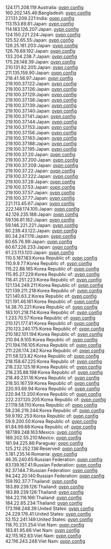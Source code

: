 124.171.208.119:Australia: [ovpn config](vpn/124_171_208_119.ovpn)  
160.202.145.46:Bangladesh: [ovpn config](vpn/160_202_145_46.ovpn)  
27.131.209.221:India: [ovpn config](vpn/27_131_209_221.ovpn)  
113.153.69.81:Japan: [ovpn config](vpn/113_153_69_81.ovpn)  
114.183.126.207:Japan: [ovpn config](vpn/114_183_126_207.ovpn)  
124.150.221.224:Japan: [ovpn config](vpn/124_150_221_224.ovpn)  
125.52.65.55:Japan: [ovpn config](vpn/125_52_65_55.ovpn)  
126.25.181.203:Japan: [ovpn config](vpn/126_25_181_203.ovpn)  
126.76.69.192:Japan: [ovpn config](vpn/126_76_69_192.ovpn)  
133.204.238.7:Japan: [ovpn config](vpn/133_204_238_7.ovpn)  
175.28.148.39:Japan: [ovpn config](vpn/175_28_148_39.ovpn)  
210.131.82.205:Japan: [ovpn config](vpn/210_131_82_205.ovpn)  
211.135.159.90:Japan: [ovpn config](vpn/211_135_159_90.ovpn)  
218.41.56.97:Japan: [ovpn config](vpn/218_41_56_97.ovpn)  
219.100.37.122:Japan: [ovpn config](vpn/219_100_37_122.ovpn)  
219.100.37.126:Japan: [ovpn config](vpn/219_100_37_126.ovpn)  
219.100.37.129:Japan: [ovpn config](vpn/219_100_37_129.ovpn)  
219.100.37.138:Japan: [ovpn config](vpn/219_100_37_138.ovpn)  
219.100.37.139:Japan: [ovpn config](vpn/219_100_37_139.ovpn)  
219.100.37.140:Japan: [ovpn config](vpn/219_100_37_140.ovpn)  
219.100.37.141:Japan: [ovpn config](vpn/219_100_37_141.ovpn)  
219.100.37.144:Japan: [ovpn config](vpn/219_100_37_144.ovpn)  
219.100.37.153:Japan: [ovpn config](vpn/219_100_37_153.ovpn)  
219.100.37.156:Japan: [ovpn config](vpn/219_100_37_156.ovpn)  
219.100.37.163:Japan: [ovpn config](vpn/219_100_37_163.ovpn)  
219.100.37.188:Japan: [ovpn config](vpn/219_100_37_188.ovpn)  
219.100.37.195:Japan: [ovpn config](vpn/219_100_37_195.ovpn)  
219.100.37.20:Japan: [ovpn config](vpn/219_100_37_20.ovpn)  
219.100.37.200:Japan: [ovpn config](vpn/219_100_37_200.ovpn)  
219.100.37.209:Japan: [ovpn config](vpn/219_100_37_209.ovpn)  
219.100.37.22:Japan: [ovpn config](vpn/219_100_37_22.ovpn)  
219.100.37.222:Japan: [ovpn config](vpn/219_100_37_222.ovpn)  
219.100.37.28:Japan: [ovpn config](vpn/219_100_37_28.ovpn)  
219.100.37.53:Japan: [ovpn config](vpn/219_100_37_53.ovpn)  
219.100.37.57:Japan: [ovpn config](vpn/219_100_37_57.ovpn)  
219.100.37.77:Japan: [ovpn config](vpn/219_100_37_77.ovpn)  
221.113.45.67:Japan: [ovpn config](vpn/221_113_45_67.ovpn)  
222.148.174.105:Japan: [ovpn config](vpn/222_148_174_105.ovpn)  
42.126.235.188:Japan: [ovpn config](vpn/42_126_235_188.ovpn)  
59.136.81.182:Japan: [ovpn config](vpn/59_136_81_182.ovpn)  
59.146.221.221:Japan: [ovpn config](vpn/59_146_221_221.ovpn)  
60.239.43.122:Japan: [ovpn config](vpn/60_239_43_122.ovpn)  
60.34.247.176:Japan: [ovpn config](vpn/60_34_247_176.ovpn)  
60.65.76.99:Japan: [ovpn config](vpn/60_65_76_99.ovpn)  
60.67.226.233:Japan: [ovpn config](vpn/60_67_226_233.ovpn)  
61.23.113.120:Japan: [ovpn config](vpn/61_23_113_120.ovpn)  
110.5.167.183:Korea Republic of: [ovpn config](vpn/110_5_167_183.ovpn)  
110.9.9.77:Korea Republic of: [ovpn config](vpn/110_9_9_77.ovpn)  
115.22.88.165:Korea Republic of: [ovpn config](vpn/115_22_88_165.ovpn)  
115.95.27.229:Korea Republic of: [ovpn config](vpn/115_95_27_229.ovpn)  
118.41.251.223:Korea Republic of: [ovpn config](vpn/118_41_251_223.ovpn)  
121.134.249.211:Korea Republic of: [ovpn config](vpn/121_134_249_211.ovpn)  
121.139.211.218:Korea Republic of: [ovpn config](vpn/121_139_211_218.ovpn)  
121.140.63.2:Korea Republic of: [ovpn config](vpn/121_140_63_2.ovpn)  
121.191.46.161:Korea Republic of: [ovpn config](vpn/121_191_46_161.ovpn)  
14.38.70.221:Korea Republic of: [ovpn config](vpn/14_38_70_221.ovpn)  
183.101.218.114:Korea Republic of: [ovpn config](vpn/183_101_218_114.ovpn)  
1.233.70.57:Korea Republic of: [ovpn config](vpn/1_233_70_57.ovpn)  
210.121.177.41:Korea Republic of: [ovpn config](vpn/210_121_177_41.ovpn)  
210.123.240.175:Korea Republic of: [ovpn config](vpn/210_123_240_175.ovpn)  
210.182.101.194:Korea Republic of: [ovpn config](vpn/210_182_101_194.ovpn)  
210.94.9.105:Korea Republic of: [ovpn config](vpn/210_94_9_105.ovpn)  
211.194.116.105:Korea Republic of: [ovpn config](vpn/211_194_116_105.ovpn)  
211.226.174.242:Korea Republic of: [ovpn config](vpn/211_226_174_242.ovpn)  
211.58.123.82:Korea Republic of: [ovpn config](vpn/211_58_123_82.ovpn)  
218.158.67.225:Korea Republic of: [ovpn config](vpn/218_158_67_225.ovpn)  
218.232.125.18:Korea Republic of: [ovpn config](vpn/218_232_125_18.ovpn)  
218.235.88.198:Korea Republic of: [ovpn config](vpn/218_235_88_198.ovpn)  
218.49.231.16:Korea Republic of: [ovpn config](vpn/218_49_231_16.ovpn)  
218.50.167.59:Korea Republic of: [ovpn config](vpn/218_50_167_59.ovpn)  
220.93.69.94:Korea Republic of: [ovpn config](vpn/220_93_69_94.ovpn)  
220.94.13.200:Korea Republic of: [ovpn config](vpn/220_94_13_200.ovpn)  
222.237.120.205:Korea Republic of: [ovpn config](vpn/222_237_120_205.ovpn)  
27.119.58.110:Korea Republic of: [ovpn config](vpn/27_119_58_110.ovpn)  
58.236.219.244:Korea Republic of: [ovpn config](vpn/58_236_219_244.ovpn)  
59.9.192.253:Korea Republic of: [ovpn config](vpn/59_9_192_253.ovpn)  
59.9.200.50:Korea Republic of: [ovpn config](vpn/59_9_200_50.ovpn)  
61.84.99.68:Korea Republic of: [ovpn config](vpn/61_84_99_68.ovpn)  
187.189.248.163:Mexico: [ovpn config](vpn/187_189_248_163.ovpn)  
189.202.55.210:Mexico: [ovpn config](vpn/189_202_55_210.ovpn)  
181.94.225.86:Paraguay: [ovpn config](vpn/181_94_225_86.ovpn)  
125.212.252.136:Reserved: [ovpn config](vpn/125_212_252_136.ovpn)  
5.181.235.14:Romania: [ovpn config](vpn/5_181_235_14.ovpn)  
46.35.240.65:Russian Federation: [ovpn config](vpn/46_35_240_65.ovpn)  
83.139.167.41:Russian Federation: [ovpn config](vpn/83_139_167_41.ovpn)  
92.37.144.7:Russian Federation: [ovpn config](vpn/92_37_144_7.ovpn)  
94.242.20.140:Russian Federation: [ovpn config](vpn/94_242_20_140.ovpn)  
159.192.37.7:Thailand: [ovpn config](vpn/159_192_37_7.ovpn)  
183.89.239.126:Thailand: [ovpn config](vpn/183_89_239_126.ovpn)  
183.89.239.126:Thailand: [ovpn config](vpn/183_89_239_126.ovpn)  
184.22.116.166:Thailand: [ovpn config](vpn/184_22_116_166.ovpn)  
184.22.65.234:Thailand: [ovpn config](vpn/184_22_65_234.ovpn)  
173.198.248.39:United States: [ovpn config](vpn/173_198_248_39.ovpn)  
24.229.176.41:United States: [ovpn config](vpn/24_229_176_41.ovpn)  
52.152.241.149:United States: [ovpn config](vpn/52_152_241_149.ovpn)  
118.70.231.254:Viet Nam: [ovpn config](vpn/118_70_231_254.ovpn)  
183.81.95.66:Viet Nam: [ovpn config](vpn/183_81_95_66.ovpn)  
42.115.162.63:Viet Nam: [ovpn config](vpn/42_115_162_63.ovpn)  
42.116.243.248:Viet Nam: [ovpn config](vpn/42_116_243_248.ovpn)  
